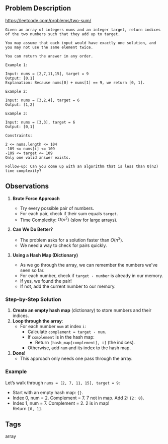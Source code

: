 ## Problem Description

https://leetcode.com/problems/two-sum/

```
Given an array of integers nums and an integer target, return indices of the two numbers such that they add up to target.

You may assume that each input would have exactly one solution, and you may not use the same element twice.

You can return the answer in any order.

Example 1:

Input: nums = [2,7,11,15], target = 9
Output: [0,1]
Explanation: Because nums[0] + nums[1] == 9, we return [0, 1].

Example 2:

Input: nums = [3,2,4], target = 6
Output: [1,2]

Example 3:

Input: nums = [3,3], target = 6
Output: [0,1]

Constraints:

2 <= nums.length <= 104
-109 <= nums[i] <= 109
-109 <= target <= 109
Only one valid answer exists.

Follow-up: Can you come up with an algorithm that is less than O(n2) time complexity?
```

## Observations

1. **Brute Force Approach**  
	- Try every possible pair of numbers.
	- For each pair, check if their sum equals `target`.
	- Time Complexity: $O(n^2)$ (slow for large arrays).

2. **Can We Do Better?**  
	- The problem asks for a solution faster than $O(n^2)$.
	- We need a way to check for pairs quickly.

3. **Using a Hash Map (Dictionary)**  
	- As we go through the array, we can remember the numbers we've seen so far.
	- For each number, check if `target - number` is already in our memory.
	- If yes, we found the pair!
	- If not, add the current number to our memory.

### Step-by-Step Solution

1. **Create an empty hash map** (dictionary) to store numbers and their indices.
2. **Loop through the array**:
	- For each number `num` at index `i`:
	  - Calculate `complement = target - num`.
	  - If `complement` is in the hash map:
		 - Return `[hash_map[complement], i]` (the indices).
	  - Otherwise, add `num` and its index to the hash map.
3. **Done!**  
	- This approach only needs one pass through the array.

### Example

Let’s walk through `nums = [2, 7, 11, 15], target = 9`:

- Start with an empty hash map: `{}`.
- Index 0, num = 2. Complement = 7. 7 not in map. Add 2: `{2: 0}`.
- Index 1, num = 7. Complement = 2. 2 is in map!  
  Return `[0, 1]`.

## Tags

array